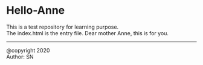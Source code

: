 # Hello-Anne
This is a test repository for learning purpose.</br>
The index.html is the entry file.
Dear mother Anne, this is for you.

-------------------------------
@copyright 2020 </br>
Author: SN
